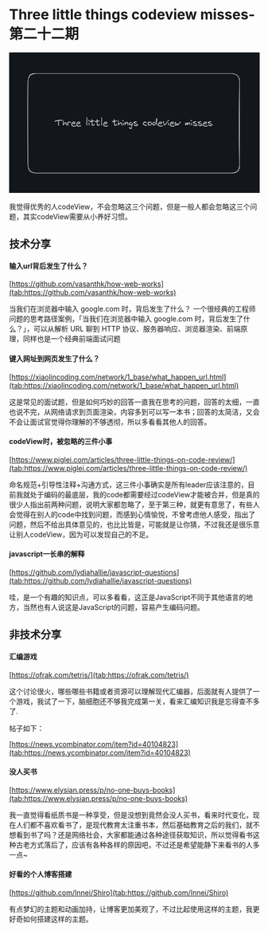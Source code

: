 # Three little things codeview misses-第二十二期


![image.png](../../images/Snipaste_2024-04-29_11-30-17.png)

我觉得优秀的人codeView，不会忽略这三个问题，但是一般人都会忽略这三个问题，其实codeView需要从小养好习惯。

## 技术分享

#### 输入url背后发生了什么？
[https://github.com/vasanthk/how-web-works](tab:https://github.com/vasanthk/how-web-works)

当我们在浏览器中输入 google.com 时，背后发生了什么？  一个很经典的工程师问题的思考路径案例，「当我们在浏览器中输入 google.com 时，背后发生了什么？」，可以从解析 URL 聊到 HTTP 协议、服务器响应、浏览器渲染、前端原理，同样也是一个经典前端面试问题

#### 键入网址到网页发生了什么？

[https://xiaolincoding.com/network/1_base/what_happen_url.html](tab:https://xiaolincoding.com/network/1_base/what_happen_url.html)

这是常见的面试题，但是如何巧妙的回答一直我在思考的问题，回答的太细，一直也说不完，从网络请求到页面渲染，内容多到可以写一本书；回答的太简洁，又会不会让面试官觉得你理解的不够透彻，所以多看看其他人的回答。

#### codeView时，被忽略的三件小事

[https://www.piglei.com/articles/three-little-things-on-code-review/](tab:https://www.piglei.com/articles/three-little-things-on-code-review/)

命名规范+引导性注释+沟通方式，这三件小事确实是所有leader应该注意的，目前我就处于编码的最底层，我的code都需要经过codeView才能被合并，但是真的很少人指出前两种问题，说明大家都忽略了，至于第三种，就更有意思了，有些人会觉得在别人的code中找到问题，而感到心情愉悦，不曾考虑他人感受，指出了问题，然后不给出具体意见的，也比比皆是，可能就是让你猜，不过我还是很乐意让别人codeView，因为可以发现自己的不足。


#### javascript一长串的解释

[https://github.com/lydiahallie/javascript-questions](tab:https://github.com/lydiahallie/javascript-questions)

哇，是一个有趣的知识点，可以多看看，这正是JavaScript不同于其他语言的地方，当然也有人说这是JavaScript的问题，容易产生编码问题。

## 非技术分享



#### 汇编游戏

[https://ofrak.com/tetris/](tab:https://ofrak.com/tetris/)

这个讨论很火，哪些哪些书籍或者资源可以理解现代汇编器，后面就有人提供了一个游戏，我试了一下，脑细胞还不够我完成第一关，看来汇编知识我是忘得查不多了.

帖子如下：

[https://news.ycombinator.com/item?id=40104823](tab:https://news.ycombinator.com/item?id=40104823)


#### 没人买书

[https://www.elysian.press/p/no-one-buys-books](tab:https://www.elysian.press/p/no-one-buys-books)

我一直觉得看纸质书是一种享受，但是没想到竟然会没人买书，看来时代变化，现在人们都不喜欢看书了，是现代教育太注重书本，然后基础教育之后的我们，就不想看到书了吗？还是网络社会，大家都能通过各种途径获取知识，所以觉得看书这种古老方式落后了，应该有各种各样的原因吧，不过还是希望能静下来看书的人多一点~

#### 好看的个人博客搭建

[https://github.com/Innei/Shiro](tab:https://github.com/Innei/Shiro)

有点梦幻的主题和动画加持，让博客更加美观了，不过比起使用这样的主题，我更好奇如何搭建这样的主题。
